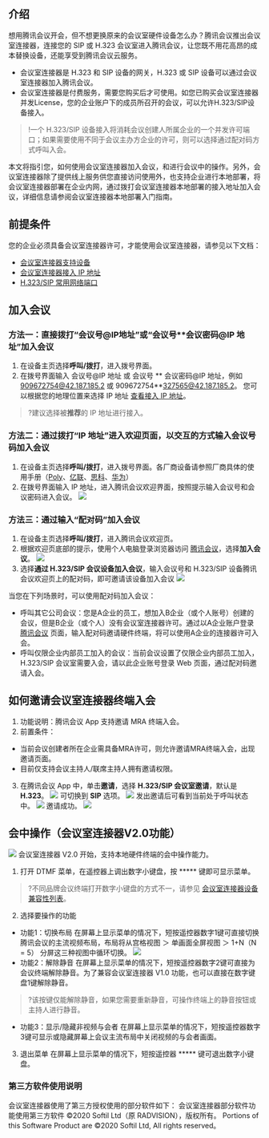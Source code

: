 ## 介绍
想用腾讯会议开会，但不想更换原来的会议室硬件设备怎么办？腾讯会议推出会议室连接器，连接您的 SIP 或 H.323 会议室进入腾讯会议，让您既不用花高昂的成本替换设备，还能享受到腾讯会议云服务。
- 会议室连接器是 H.323 和 SIP 设备的网关，H.323 或 SIP 设备可以通过会议室连接器加入腾讯会议。
- 会议室连接器是付费服务，需要您购买后才可使用。如您已购买会议室连接器并发License，您的企业账户下的成员所召开的会议，可以允许H.323/SIP设备接入。

>!一个 H.323/SIP 设备接入将消耗会议创建人所属企业的一个并发许可端口；如果需要使用不同于会议主办方企业的许可，则可以选择通过配对码方式呼叫入会。

本文将指引您，如何使用会议室连接器加入会议，和进行会议中的操作。另外，会议室连接器除了提供线上服务供您直接访问使用外，也支持企业进行本地部署，将会议室连接器部署在企业内网，通过拨打会议室连接器本地部署的接入地址加入会议，详细信息请参阅会议室连接器本地部署入门指南。

## 前提条件
您的企业必须具备会议室连接器许可，才能使用会议室连接器，请参见以下文档：
- [会议室连接器支持设备](https://cloud.tencent.com/document/product/1095/50051)
- [会议室连接器接入 IP 地址](https://cloud.tencent.com/document/product/1095/89867)
- [H.323/SIP 常用网络端口](https://cloud.tencent.com/document/product/1095/50052)

## 加入会议
### 方法一：直接拨打“会议号@IP地址”或“会议号**会议密码@IP 地址”加入会议
1. 在设备主页选择**呼叫/拨打**，进入拨号界面。
2. 在拨号界面输入 会议号@IP 地址 或 会议号 ** 会议密码@IP 地址，例如 909672754@42.187.185.2 或 909672754**327565@42.187.185.2。
您可以根据您的地理位置来选择 IP 地址 [查看接入 IP 地址](https://cloud.tencent.com/document/product/1095/89867)。
>?建议选择被**推荐**的 IP 地址进行接入。

### 方法二：通过拨打“IP 地址”进入欢迎页面，以交互的方式输入会议号码加入会议
1. 在设备主页选择**呼叫/拨打**，进入拨号界面。各厂商设备请参照厂商具体的使用手册（[Poly](https://cloud.tencent.com/document/product/1095/50099)、[亿联](https://cloud.tencent.com/document/product/1095/50146)、[思科](https://cloud.tencent.com/document/product/1095/50106)、[华为](https://cloud.tencent.com/document/product/1095/50095)）
2. 在拨号界面输入 IP 地址，进入腾讯会议欢迎界面，按照提示输入会议号和会议密码进入会议。
![](https://qcloudimg.tencent-cloud.cn/raw/8bebe6f065a9b5362d26ce8b00294dc4.png)

### 方法三：通过输入“配对码”加入会议
1. 在设备主页选择**呼叫/拨打**，进入腾讯会议欢迎页。
2. 根据欢迎页底部的提示，使用个人电脑登录浏览器访问 [腾讯会议](https://meeting.tencent.com/)，选择**加入会议**。
![](https://qcloudimg.tencent-cloud.cn/raw/2c8e6535332a7b0991e78363f51aa32d.png)
3. 选择**通过 H.323/SIP 会议设备加入会议**，输入会议号和 H.323/SIP 设备腾讯会议欢迎页上的配对码，即可邀请该设备加入会议
![](https://qcloudimg.tencent-cloud.cn/raw/bfffc5cec4ef8fc4243d57aa61ce6645.png)

当您在下列场景时，可以使用配对码加入会议：
- 呼叫其它公司会议：您是A企业的员工，想加入B企业（或个人账号）创建的会议，但是B企业（或个人）没有会议室连接器许可。通过以A企业账户登录 [腾讯会议](https://meeting.tencent.com/) 页面，输入配对码邀请硬件终端，将可以使用A企业的连接器许可入会。
- 呼叫仅限企业内部员工加入的会议：当前会议设置了仅限企业内部员工加入，H.323/SIP 会议室需要入会，请以此企业账号登录 Web 页面，通过配对码邀请入会。

## 如何邀请会议室连接器终端入会
1. 功能说明：腾讯会议 App 支持邀请 MRA 终端入会。
2. 前置条件：
 - 当前会议创建者所在企业需具备MRA许可，则允许邀请MRA终端入会，出现邀请页面。
 - 目前仅支持会议主持人/联席主持人拥有邀请权限。
3. 在腾讯会议 App 中，单击**邀请**，选择 **H.323/SIP 会议室邀请**，默认是 **H.323**。
![](https://qcloudimg.tencent-cloud.cn/raw/6bff638c3bb4c7e99c32ad13317238aa.png)
可切换到 **SIP** 选项。
![](https://qcloudimg.tencent-cloud.cn/raw/4f3140f2a70b22489e882766bcde7227.png)
发出邀请后可看到当前处于呼叫状态中。
![](https://qcloudimg.tencent-cloud.cn/raw/3e0fbc67b7365962c9535b9ea9f1d12f.png)
邀请成功。
![](https://qcloudimg.tencent-cloud.cn/raw/a5d0241b5ae8d4a20db831b7fb0ca051.png)

## 会中操作（会议室连接器V2.0功能）
![](https://qcloudimg.tencent-cloud.cn/raw/ee314e452fd91289655f44acca2c9024.png)
会议室连接器 V2.0 开始，支持本地硬件终端的会中操作能力。
1. 打开 DTMF 菜单，在遥控器上调出数字小键盘，按 ***** 键即可显示菜单。
>?不同品牌会议终端打开数字小键盘的方式不一，请参见 [会议室连接器设备兼容性列表](https://cloud.tencent.com/document/product/1095/50051)。
2. 选择要操作的功能
 - 功能1：切换布局
在屏幕上显示菜单的情况下，短按遥控器数字1键可直接切换腾讯会议的主流视频布局，布局将从宫格视图 ＞ 单画面全屏视图 ＞ 1+N（N = 5） 分屏这三种视图中循环切换。
![](https://qcloudimg.tencent-cloud.cn/raw/69a84621e04300c6582f3244d4645a2f.png)
 - 功能2：解除静音
在屏幕上显示菜单的情况下，短按遥控器数字2键可直接为会议终端解除静音。为了兼容会议室连接器 V1.0 功能，也可以直接在数字键盘1键解除静音。
>?该按键仅能解除静音，如果您需要重新静音，可操作终端上的静音按钮或主持人进行静音。
 - 功能3：显示/隐藏非视频与会者
在屏幕上显示菜单的情况下，短按遥控器数字3键可显示或隐藏屏幕上会议主流布局中关闭视频的与会者画面。
3. 退出菜单
在屏幕上显示菜单的情况下，短按遥控器 ***** 键可退出数字小键盘。

### 第三方软件使用说明
会议室连接器使用了第三方授权使用的部分软件如下：
会议室连接器部分软件功能使用第三方软件 ©2020 Softil Ltd（原 RADVISION），版权所有。
Portions of this Software Product are ©2020 Softil Ltd, All rights reserved。
